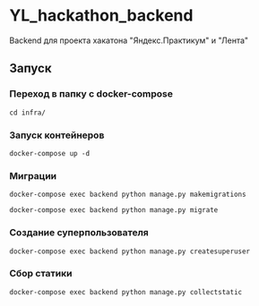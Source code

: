 # YL_hackathon_backend
Backend для проекта хакатона "Яндекс.Практикум" и "Лента"

## Запуск

### Переход в папку с docker-compose
```
cd infra/
```

### Запуск контейнеров
```
docker-compose up -d
```

### Миграции
```
docker-compose exec backend python manage.py makemigrations
```
```
docker-compose exec backend python manage.py migrate
```

### Создание суперпользователя
```
docker-compose exec backend python manage.py createsuperuser
```

### Сбор статики
```
docker-compose exec backend python manage.py collectstatic
```


